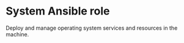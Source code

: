 System Ansible role
===================

Deploy and manage operating system services and resources in the machine.
